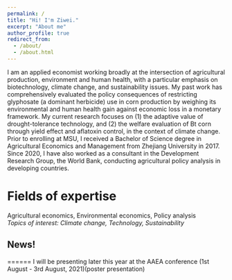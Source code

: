 ```yaml
---
permalink: /
title: "Hi! I'm Ziwei."
excerpt: "About me"
author_profile: true
redirect_from: 
  - /about/
  - /about.html
---
```



I am an applied economist working broadly at the intersection of agricultural production, environment and human health, with a particular emphasis on biotechnology, climate change, and sustainability issues. My past work has comprehensively evaluated the policy consequences of restricting glyphosate (a dominant herbicide) use in corn production by weighing its environmental and human health gain against economic loss in a monetary framework. My current research focuses on (1) the adaptive value of drought-tolerance technology, and (2) the welfare evaluation of Bt corn through yield effect and aflatoxin control, in the context of climate change.    
Prior to enrolling at MSU, I received a Bachelor of Science degree in Agricultural Economics and Management from Zhejiang University in 2017. Since 2020, I have also worked as a consultant in the Development Research Group, the World Bank, conducting agricultural policy analysis in developing countries. 

Fields of expertise 
======
Agricultural economics, Environmental economics, Policy analysis    
*Topics of interest: Climate change, Technology, Sustainability*

## News!
======
I will be presenting later this year at
the AAEA conference (1st August - 3rd August, 2021)(poster presentation)

